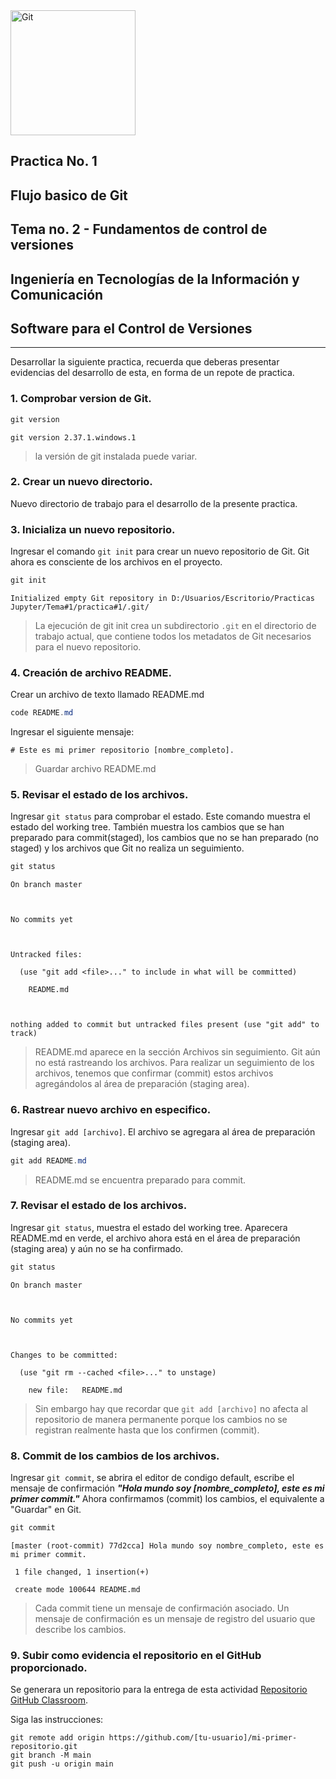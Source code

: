 <img src="https://upload.wikimedia.org/wikipedia/commons/thumb/e/e0/Git-logo.svg/1024px-Git-logo.svg.png" alt="Git" width="200"/>

## Practica No. 1
## Flujo basico de Git
## Tema no. 2 - Fundamentos de control de versiones
## Ingeniería en Tecnologías de la Información y Comunicación
## Software para el Control de Versiones

---

Desarrollar la siguiente practica, recuerda que deberas presentar evidencias del desarrollo de esta, en forma de un repote de practica.

### 1. Comprobar version de Git.


```C#
git version
```

    git version 2.37.1.windows.1



> la versión de git instalada puede variar.

### 2. Crear un nuevo directorio.
Nuevo directorio de trabajo para el desarrollo de la presente practica.

### 3. Inicializa un nuevo repositorio.

Ingresar el comando `git init` para crear un nuevo repositorio de Git. Git ahora es consciente de los archivos en el proyecto. 


```C#
git init
```

    Initialized empty Git repository in D:/Usuarios/Escritorio/Practicas Jupyter/Tema#1/practica#1/.git/



> La ejecución de git init crea un subdirectorio `.git` en el directorio de trabajo actual, que contiene todos los metadatos de Git necesarios para el nuevo repositorio.

### 4. Creación de archivo README.
Crear un archivo de texto llamado README.md


```C#
code README.md
```

Ingresar el siguiente mensaje:

```
# Este es mi primer repositorio [nombre_completo].
```

> Guardar archivo README.md

### 5. Revisar el estado de los archivos.
Ingresar `git status` para comprobar el estado.
Este comando muestra el estado del working tree. También muestra los cambios que se han preparado para commit(staged), los cambios que no se han preparado (no staged) y los archivos que Git no realiza un seguimiento.


```C#
git status
```

    On branch master

    

    No commits yet

    

    Untracked files:

      (use "git add <file>..." to include in what will be committed)

    	README.md

    

    nothing added to commit but untracked files present (use "git add" to track)



> README.md aparece en la sección Archivos sin seguimiento. Git aún no está rastreando los archivos. Para realizar un seguimiento de los archivos, tenemos que confirmar (commit) estos archivos agregándolos al área de preparación (staging area).

### 6. Rastrear nuevo archivo en especifico.
Ingresar `git add [archivo]`. El archivo se agregara al área de preparación (staging area).


```C#
git add README.md
```

> README.md se encuentra preparado para commit.

### 7. Revisar el estado de los archivos.
Ingresar `git status`, muestra el estado del working tree. Aparecera README.md en verde, el archivo ahora está en el área de preparación (staging area) y aún no se ha confirmado.


```C#
git status
```

    On branch master

    

    No commits yet

    

    Changes to be committed:

      (use "git rm --cached <file>..." to unstage)

    	new file:   README.md

    



> Sin embargo hay que recordar que `git add [archivo]` no afecta al repositorio de manera permanente porque los cambios no se registran realmente hasta que los confirmen (commit).

### 8. Commit de los cambios de los archivos.
Ingresar `git commit`, se abrira el editor de condigo default, escribe el mensaje de confirmación ***"Hola mundo soy [nombre_completo], este es mi primer commit."***
Ahora confirmamos (commit) los cambios, el equivalente a "Guardar" en Git. 


```C#
git commit
```

    [master (root-commit) 77d2cca] Hola mundo soy nombre_completo, este es mi primer commit.

     1 file changed, 1 insertion(+)

     create mode 100644 README.md



>  Cada commit tiene un mensaje de confirmación asociado. Un mensaje de confirmación es un mensaje de registro del usuario que describe los cambios.

### 9. Subir como evidencia el repositorio en el GitHub proporcionado.

Se generara un repositorio para la entrega de esta actividad
[Repositorio GitHub Classroom](https://classroom.github.com/a/-FE2L9Br). 

Siga las instrucciones:

```
git remote add origin https://github.com/[tu-usuario]/mi-primer-repositorio.git
git branch -M main
git push -u origin main
```
